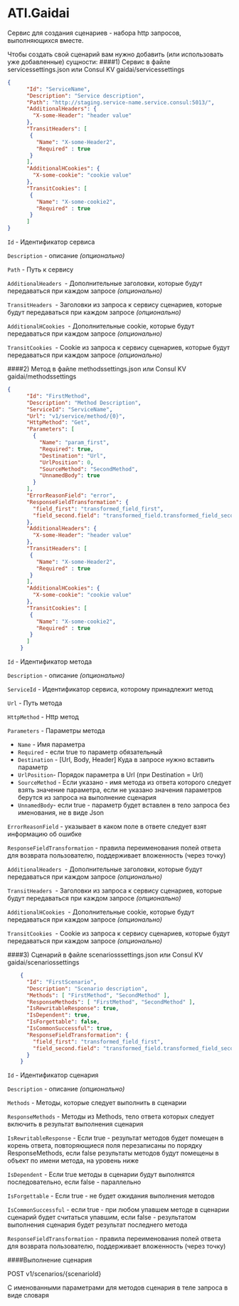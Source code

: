 # ATI.Gaidai

Сервис для создания сценариев - набора http запросов, выполняющихся вместе.


Чтобы создать свой сценарий вам нужно добавить (или использовать уже добавленные) сущности:
####1) Сервис в файле servicessettings.json или Consul KV gaidai/servicessettings
```json
{
      "Id": "ServiceName",                                             
      "Description": "Service description",                            
      "Path": "http://staging.service-name.service.consul:5013/",      
      "AdditionalHeaders": {                                           
        "X-some-Header": "header value"
      },
      "TransitHeaders": [
       {
         "Name": "X-some-Header2",
         "Required" : true
       }
      ],
      "AdditionalHCookies": {                                           
        "X-some-cookie": "cookie value"
      },
      "TransitCookies": [
       {
         "Name": "X-some-cookie2",
         "Required" : true
       }
      ]
}
```
```Id``` - Идентификатор сервиса

```Description``` - описание *(опционально)*

```Path``` - Путь к сервису

```AdditionalHeaders ```- Дополнительные заголовки, которые будут передаваться при каждом запросе *(опционально)*

```TransitHeaders ```- Заголовки из запроса к сервису сценариев, которые будут передаваться при каждом запросе *(опционально)*

```AdditionalHCookies ```- Дополнительные cookie, которые будут передаваться при каждом запросе *(опционально)*

```TransitCookies ```- Cookie из запроса к сервису сценариев, которые будут передаваться при каждом запросе *(опционально)*

####2) Метод в файле methodssettings.json или Consul KV gaidai/methodssettings
```json
{
      "Id": "FirstMethod",
      "Description": "Method Description",
      "ServiceId": "ServiceName",
      "Url": "v1/service/method/{0}",
      "HttpMethod": "Get",
      "Parameters": [
        {
          "Name": "param_first",
          "Required": true,
          "Destination": "Url",
          "UrlPosition": 0,
          "SourceMethod": "SecondMethod",
          "UnnamedBody": true
        }
      ],
      "ErrorReasonField": "error",
      "ResponseFieldTransformation": {
        "field_first": "transformed_field_first",
        "field_second.field": "transformed_field.transformed_field_second.field"
      },
      "AdditionalHeaders": {                                           
        "X-some-Header": "header value"
      },
      "TransitHeaders": [
       {
         "Name": "X-some-Header2",
         "Required" : true
       }
      ],
      "AdditionalHCookies": {                                           
        "X-some-cookie": "cookie value"
      },
      "TransitCookies": [
       {
         "Name": "X-some-cookie2",
         "Required" : true
       }
      ]
    }
```
```Id``` - Идентификатор метода

```Description``` - описание *(опционально)*

```ServiceId``` - Идентификатор сервиса, которому принадлежит метод

```Url``` - Путь метода

```HttpMethod``` - Http метод 

```Parameters``` - Параметры метода 
   - ```Name``` - Имя параметра
   - ```Required``` - если true то параметр обязательный
   - ```Destination``` - [Url, Body, Header] Куда в запросе нужно вставить параметр
   - ```UrlPosition```- Порядок параметра в Url (при Destination = Url)
   - ```SourceMethod``` - Если указано - имя метода из ответа которого следует взять значение параметра, если не указано значения параметров берутся из запроса на выполнение сценария
   - ```UnnamedBody```- если true - параметр будет вставлен в тело запроса без именования, не в виде Json
   
```ErrorReasonField``` - указывает в каком поле в ответе следует взят информацию об ошибке

```ResponseFieldTransformation``` - правила переименования полей ответа для возврата пользователю, поддерживает вложенность (через точку)

```AdditionalHeaders ```- Дополнительные заголовки, которые будут передаваться при каждом запросе *(опционально)*

```TransitHeaders ```- Заголовки из запроса к сервису сценариев, которые будут передаваться при каждом запросе *(опционально)*

```AdditionalHCookies ```- Дополнительные cookie, которые будут передаваться при каждом запросе *(опционально)*

```TransitCookies ```- Cookie из запроса к сервису сценариев, которые будут передаваться при каждом запросе *(опционально)*

####3) Сценарий в файле scenariosssettings.json или Consul KV gaidai/scenariossettings
```json
    {
      "Id": "FirstScenario",
      "Description": "Scenario description",
      "Methods": [ "FirstMethod", "SecondMethod" ],
      "ResponseMethods": [ "FirstMethod", "SecondMethod" ],
      "IsRewritableResponse": true,
      "IsDependent": true,
      "IsForgettable": false,
      "IsCommonSuccessful": true,
      "ResponseFieldTransformation": {
        "field_first": "transformed_field_first",
        "field_second.field": "transformed_field.transformed_field_second.field"
      }
    }
```
```Id``` - Идентификатор сценария

```Description``` - описание *(опционально)*

```Methods``` - Методы, которые следует выполнить в сценарии

```ResponseMethods``` - Методы из Methods, тело ответа которых следует включить в результат выполнения сценария

```IsRewritableResponse``` - Если true - результат методов будет помещен в корень ответа, повторяющиеся поля перезаписаны по порядку ResponseMethods, если false результаты методов будут помещены в объект по имени метода, на уровень ниже

```IsDependent``` - Если true методы в сценарии будут выполнятся последовательно, если false -  параллельно

```IsForgettable``` - Если true - не будет ожидания выполнения методов

```IsCommonSuccessful``` - если true - при любом упавшем методе в сценарии сценарий будет считаться упавшим, если false - результатом выполнения сценария будет результат последнего метода

```ResponseFieldTransformation``` - правила переименования полей ответа для возврата пользователю, поддерживает вложенность (через точку)



####Выполнение сценария

POST v1/scenarios/{scenarioId}

С именованными параметрами для методов сценария в теле запроса в виде словаря